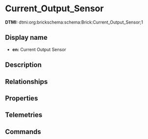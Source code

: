 # Current_Output_Sensor
**DTMI:** dtmi:org:brickschema:schema:Brick:Current_Output_Sensor;1
## Display name
- **en:** Current Output Sensor
## Description
## Relationships
## Properties
## Telemetries
## Commands
